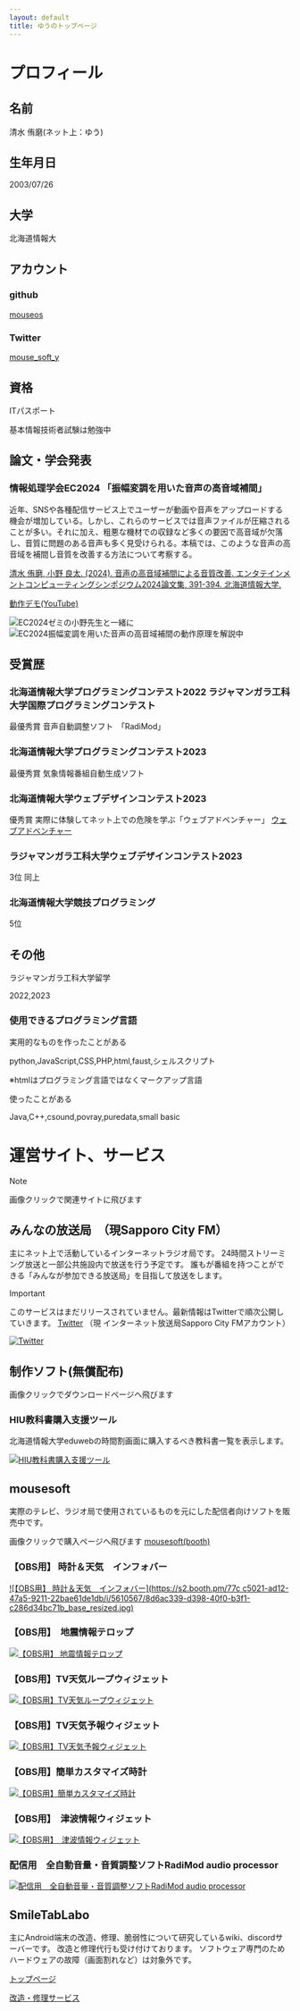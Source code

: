 ```yaml
---
layout: default
title: ゆうのトップページ
---
```


# プロフィール
## 名前
清水 侑磨(ネット上：ゆう)
## 生年月日
2003/07/26
## 大学
北海道情報大
## アカウント
### github
[mouseos](https://github.com/mouseos)
### Twitter
[mouse_soft_y](@mouse_soft_y)
## 資格
ITパスポート

基本情報技術者試験は勉強中

## 論文・学会発表
### 情報処理学会EC2024 「振幅変調を用いた音声の高音域補間」
近年、SNSや各種配信サービス上でユーザーが動画や音声をアップロードする機会が増加している。しかし、これらのサービスでは音声ファイルが圧縮されることが多い。それに加え、粗悪な機材での収録など多くの要因で高音域が欠落し、音質に問題のある音声も多く見受けられる。本稿では、このような音声の高音域を補間し音質を改善する方法について考察する。

[清水 侑磨, 小野 良太. (2024). 音声の高音域補間による音質改善. エンタテインメントコンピューティングシンポジウム2024論文集, 391-394. 北海道情報大学.](https://ipsj.ixsq.nii.ac.jp/ej/index.php?active_action=repository_view_main_item_detail&page_id=13&block_id=8&item_id=238751&item_no=1)

[動作デモ(YouTube)](https://youtu.be/Nnlo8ypgmZo?si=Cx9BT7zonbevIMon)

![EC2024ゼミの小野先生と一緒に](img/EC2024-1.jpg)
![EC2024振幅変調を用いた音声の高音域補間の動作原理を解説中](img/EC2024-2.jpg)

## 受賞歴
### 北海道情報大学プログラミングコンテスト2022 ラジャマンガラ工科大学国際プログラミングコンテスト
最優秀賞
音声自動調整ソフト　「RadiMod」

### 北海道情報大学プログラミングコンテスト2023
最優秀賞
気象情報番組自動生成ソフト


### 北海道情報大学ウェブデザインコンテスト2023
優秀賞
実際に体験してネット上での危険を学ぶ「ウェブアドベンチャー」
[ウェブアドベンチャー](https://mouseos.github.io/wdc2023)

### ラジャマンガラ工科大学ウェブデザインコンテスト2023
3位
同上

### 北海道情報大学競技プログラミング
5位

## その他
ラジャマンガラ工科大学留学

2022,2023

### 使用できるプログラミング言語
実用的なものを作ったことがある

python,JavaScript,CSS,PHP,html,faust,シェルスクリプト

※htmlはプログラミング言語ではなくマークアップ言語

使ったことがある

Java,C++,csound,povray,puredata,small basic




# 運営サイト、サービス

> [!NOTE]
> 画像クリックで関連サイトに飛びます

## みんなの放送局　（現Sapporo City FM）
主にネット上で活動しているインターネットラジオ局です。
24時間ストリーミング放送と一部公共施設内で放送を行う予定です。
誰もが番組を持つことができる「みんなが参加できる放送局」を目指して放送をします。

> [!IMPORTANT]
> このサービスはまだリリースされていません。最新情報はTwitterで順次公開していきます。 
> [Twitter](https://twitter.com/scfm888)
> （現 インターネット放送局Sapporo City FMアカウント）

[![Twitter](img/minano-pr1.png)](https://twitter.com/scfm888)

## 制作ソフト(無償配布)
画像クリックでダウンロードページヘ飛びます

### HIU教科書購入支援ツール
北海道情報大学eduwebの時間割画面に購入するべき教科書一覧を表示します。

[![HIU教科書購入支援ツール](img/HIU教科書購入支援ツール.png)](https://mouseos.github.io/basic-of-project/index.html)

## mousesoft
実際のテレビ、ラジオ局で使用されているものを元にした配信者向けソフトを販売中です。

画像クリックで購入ページヘ飛びます
[mousesoft(booth)](https://mousesoft.booth.pm)

### 【OBS用】 時計＆天気　インフォバー
[![【OBS用】 時計＆天気　インフォバー](https://s2.booth.pm/77c
c5021-ad12-47a5-9211-22bae61de1db/i/5610567/8d6ac339-d398-40f0-b3f1-c286d34bc71b_base_resized.jpg)](https://mousesoft.booth.pm/items/5610567)
### 【OBS用】　地震情報テロップ
[![【OBS用】 地震情報テロップ](https://s2.booth.pm/77cc5021-ad12-47a5-9211-22bae61de1db/i/5596910/ab3e7a46-d96f-4c1d-8f45-b590a1cdf7ce_base_resized.jpg)](https://mousesoft.booth.pm/items/5596910)

### 【OBS用】TV天気ループウィジェット
[![【OBS用】TV天気ループウィジェット](https://s2.booth.pm/77cc5021-ad12-47a5-9211-22bae61de1db/i/5330377/f90576d6-85c6-4ef7-929c-1219f084f67b_base_resized.jpg)](https://mousesoft.booth.pm/items/5330377)

### 【OBS用】TV天気予報ウィジェット
[![【OBS用】TV天気予報ウィジェット](https://s2.booth.pm/77cc5021-ad12-47a5-9211-22bae61de1db/i/4873809/60fa90ae-a5f8-4f21-81bc-070386bdd799_base_resized.jpg)](https://mousesoft.booth.pm/items/4873809)

### 【OBS用】簡単カスタマイズ時計
[![【OBS用】簡単カスタマイズ時計](https://s2.booth.pm/77cc5021-ad12-47a5-9211-22bae61de1db/i/4858791/e03683ca-02a1-4196-a9b6-abcc3d7e3a96_base_resized.jpg)](https://mousesoft.booth.pm/items/4858791)

### 【OBS用】　津波情報ウィジェット
[![【OBS用】　津波情報ウィジェット](https://s2.booth.pm/77cc5021-ad12-47a5-9211-22bae61de1db/i/5629496/b9f6682c-3d07-441a-8bd0-545fbd459ca8_base_resized.jpg)](https://mousesoft.booth.pm/items/5629496)

### 配信用　全自動音量・音質調整ソフトRadiMod audio processor
[![配信用　全自動音量・音質調整ソフトRadiMod audio processor](https://s2.booth.pm/77cc5021-ad12-47a5-9211-22bae61de1db/i/4524861/3f2708b0-2edb-4728-b89b-8b9005546b1c_base_resized.jpg)](https://mousesoft.booth.pm/items/4524861)




## SmileTabLabo
主にAndroid端末の改造、修理、脆弱性について研究しているwiki、discordサーバーです。
改造と修理代行も受け付けております。
ソフトウェア専門のためハードウェアの故障（画面割れなど）は対象外です。

[トップページ](https://wiki3.jp/SmileTabLabo)

[改造・修理サービス](https://wiki3.jp/SmileTabLabo/page/67)



